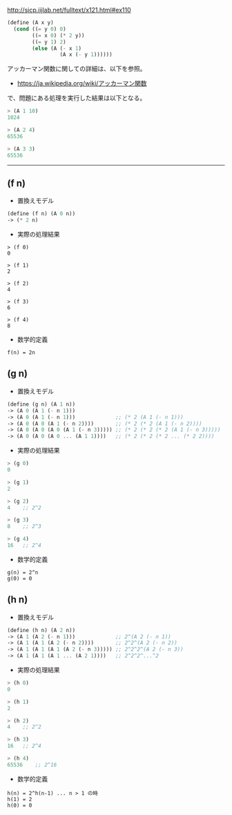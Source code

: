 http://sicp.iijlab.net/fulltext/x121.html#ex110

```scheme
(define (A x y)
  (cond ((= y 0) 0)
        ((= x 0) (* 2 y))
        ((= y 1) 2)
        (else (A (- x 1)
                 (A x (- y 1))))))
```

アッカーマン関数に関しての詳細は、以下を参照。

* https://ja.wikipedia.org/wiki/アッカーマン関数

で、問題にある処理を実行した結果は以下となる。

```scheme
> (A 1 10)
1024

> (A 2 4)
65536

> (A 3 3)
65536
```

---

## (f n)

* 置換えモデル
```scheme
(define (f n) (A 0 n))
-> (* 2 n)
```

* 実際の処理結果
```schema
> (f 0)
0

> (f 1)
2

> (f 2)
4

> (f 3)
6

> (f 4)
8
```

* 数学的定義
```
f(n) = 2n
```

## (g n)

* 置換えモデル
```scheme
(define (g n) (A 1 n))
-> (A 0 (A 1 (- n 1)))
-> (A 0 (A 1 (- n 1)))             ;; (* 2 (A 1 (- n 1)))
-> (A 0 (A 0 (A 1 (- n 2))))       ;; (* 2 (* 2 (A 1 (- n 2))))
-> (A 0 (A 0 (A 0 (A 1 (- n 3))))) ;; (* 2 (* 2 (* 2 (A 1 (- n 3)))))
-> (A 0 (A 0 (A 0 ... (A 1 1))))   ;; (* 2 (* 2 (* 2 ... (* 2 2))))
```

* 実際の処理結果
```scheme
> (g 0)
0

> (g 1)
2

> (g 2)
4    ;; 2^2

> (g 3)
8    ;; 2^3    

> (g 4)
16   ;; 2^4
```

* 数学的定義
```
g(n) = 2^n
g(0) = 0
```

## (h n)

* 置換えモデル
```scheme
(define (h n) (A 2 n))
-> (A 1 (A 2 (- n 1)))             ;; 2^(A 2 (- n 1))
-> (A 1 (A 1 (A 2 (- n 2))))       ;; 2^2^(A 2 (- n 2))
-> (A 1 (A 1 (A 1 (A 2 (- n 3))))) ;; 2^2^2^(A 2 (- n 3))
-> (A 1 (A 1 (A 1 ... (A 2 1))))   ;; 2^2^2^...^2
```

* 実際の処理結果
```scheme
> (h 0)
0

> (h 1)
2

> (h 2)
4    ;; 2^2

> (h 3)
16   ;; 2^4

> (h 4)
65536    ;; 2^16
```

* 数学的定義
```
h(n) = 2^h(n-1) ... n > 1 の時
h(1) = 2
h(0) = 0
```

